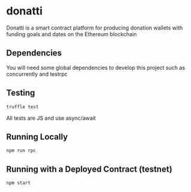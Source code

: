 # donatti
Donatti is a smart contract platform for producing donation wallets with funding goals and dates on the Ethereum blockchain

## Dependencies
You will need some global dependencies to develop this project such as concurrently and testrpc

## Testing
`truffle test`

All tests are JS and use async/await

## Running Locally
`npm run rpc`

## Running with a Deployed Contract (testnet)
`npm start`